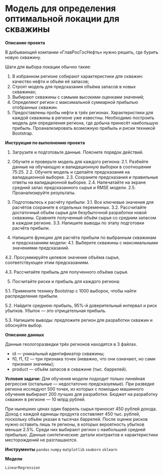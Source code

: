 # Модель для определения оптимальной локации для скважины

**Описание проекта**

В добывающей компании «ГлавРосГосНефть» нужно решить, где бурить новую скважину.

Шаги для выбора локации обычно такие:

1. В избранном регионе собирают характеристики для скважин: качество нефти и объём её запасов;
2. Строят модель для предсказания объёма запасов в новых скважинах;
3. Выбирают скважины с самыми высокими оценками значений;
4. Определяют регион с максимальной суммарной прибылью отобранных скважин.
5. Предоставлены пробы нефти в трёх регионах. Характеристики для каждой скважины в регионе уже известны. Необходимо построить модель для определения региона, где добыча принесёт наибольшую прибыль. Проанализировать возможную прибыль и риски техникой Bootstrap.

**Инструкция по выполнению проекта**

1. Загрузите и подготовьте данные. Поясните порядок действий.
2. Обучите и проверьте модель для каждого региона:
2.1. Разбейте данные на обучающую и валидационную выборки в соотношении 75:25.
2.2. Обучите модель и сделайте предсказания на валидационной выборке.
2.3. Сохраните предсказания и правильные ответы на валидационной выборке.
2.4. Напечатайте на экране средний запас предсказанного сырья и RMSE модели.
2.5. Проанализируйте результаты.

3. Подготовьтесь к расчёту прибыли:
3.1. Все ключевые значения для расчётов сохраните в отдельных переменных.
3.2. Рассчитайте достаточный объём сырья для безубыточной разработки новой скважины. Сравните полученный объём сырья со средним запасом в каждом регионе.
3.3. Напишите выводы по этапу подготовки расчёта прибыли.

4. Напишите функцию для расчёта прибыли по выбранным скважинам и предсказаниям модели:
4.1. Выберите скважины с максимальными значениями предсказаний.

4.2. Просуммируйте целевое значение объёма сырья, соответствующее этим предсказаниям.

4.3. Рассчитайте прибыль для полученного объёма сырья.

5. Посчитайте риски и прибыль для каждого региона:

5.1. Примените технику Bootstrap с 1000 выборок, чтобы найти распределение прибыли.

5.2. Найдите среднюю прибыль, 95%-й доверительный интервал и риск убытков. Убыток — это отрицательная прибыль.

5.3. Напишите выводы: предложите регион для разработки скважин и обоснуйте выбор.

**Описание данных**

Данные геологоразведки трёх регионов находятся в 3 файлах.

- id — уникальный идентификатор скважины;
- f0, f1, f2 — три признака точек (неважно, что они означают, но сами признаки значимы);
- product — объём запасов в скважине (тыс. баррелей).

**Условия задачи:**
Для обучения модели подходит только линейная регрессия (остальные — недостаточно предсказуемые).
При разведке региона исследуют 500 точек, из которых с помощью машинного обучения выбирают 200 лучших для разработки.
Бюджет на разработку скважин в регионе — 10 млрд рублей.

При нынешних ценах один баррель сырья приносит 450 рублей дохода.
Доход с каждой единицы продукта составляет 450 тыс. рублей, поскольку объём указан в тысячах баррелей.
После оценки рисков нужно оставить лишь те регионы, в которых вероятность убытков меньше 2.5%.
Среди них выбирают регион с наибольшей средней прибылью.
Данные синтетические: детали контрактов и характеристики месторождений не разглашаются.

**Инструменты**
`pandas` `numpy` `matplotlib` `seaborn` `sklearn`

**Модели**

`LinearRegression` 
